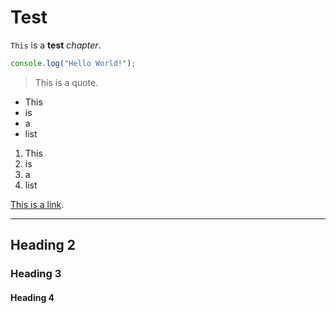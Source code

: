 # Test

`This` is a **test** _chapter_.

```javascript
console.log("Hello World!");
```

> This is a quote.

- This
- is
- a
- list

1. This
2. is
3. a
4. list

[This is a link]().

---

## Heading 2

### Heading 3

#### Heading 4
